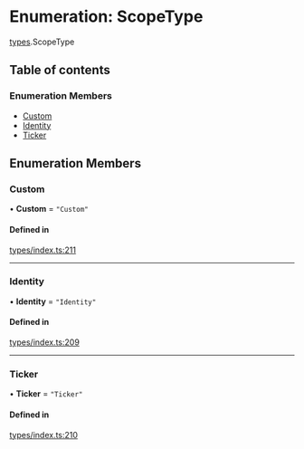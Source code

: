# Enumeration: ScopeType

[types](../wiki/types).ScopeType

## Table of contents

### Enumeration Members

- [Custom](../wiki/types.ScopeType#custom)
- [Identity](../wiki/types.ScopeType#identity)
- [Ticker](../wiki/types.ScopeType#ticker)

## Enumeration Members

### Custom

• **Custom** = ``"Custom"``

#### Defined in

[types/index.ts:211](https://github.com/PolymeshAssociation/polymesh-sdk/blob/95e180d2/src/types/index.ts#L211)

___

### Identity

• **Identity** = ``"Identity"``

#### Defined in

[types/index.ts:209](https://github.com/PolymeshAssociation/polymesh-sdk/blob/95e180d2/src/types/index.ts#L209)

___

### Ticker

• **Ticker** = ``"Ticker"``

#### Defined in

[types/index.ts:210](https://github.com/PolymeshAssociation/polymesh-sdk/blob/95e180d2/src/types/index.ts#L210)
